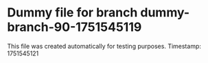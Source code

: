 # Dummy file for branch dummy-branch-90-1751545119

This file was created automatically for testing purposes.
Timestamp: 1751545121